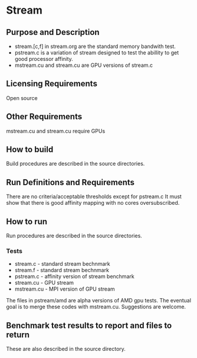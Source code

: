 # Stream

## Purpose and Description

- stream.[c,f] in stream.org are the standard memory bandwith test.
- pstream.c is a variation of stream designed to test the abillity to get good processor affinity.
- mstream.cu and stream.cu are GPU versions of stream.c

## Licensing Requirements

Open source

## Other Requirements

mstream.cu and stream.cu require GPUs

## How to build

Build procedures are described in the source directories.

## Run Definitions and Requirements

There are no criteria/acceptable thresholds except for pstream.c It must show that
there is good affinity mapping with no cores oversubscribed.

## How to run

Run procedures are described in the source directories.

### Tests

* stream.c - standard stream bechnmark
* stream.f - standard stream bechnmark
* pstream.c - affinity version of stream benchmark
* stream.cu - GPU stream
* mstream.cu - MPI version of GPU stream

The files in pstream/amd are alpha versions of AMD gpu tests.  The eventual goal is 
to merge these codes with mstream.cu.  Suggestions are welcome.

## Benchmark test results to report and files to return

These are also described in the source directory.
